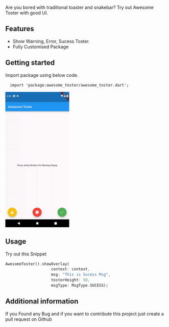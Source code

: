 
<!-- 
This README describes the package. If you publish this package to pub.dev,
this README's contents appear on the landing page for your package.

For information about how to write a good package README, see the guide for
[writing package pages](https://dart.dev/guides/libraries/writing-package-pages). 

For general information about developing packages, see the Dart guide for
[creating packages](https://dart.dev/guides/libraries/create-library-packages)
and the Flutter guide for
[developing packages and plugins](https://flutter.dev/developing-packages). 
-->

Are you bored with traditional toaster and snakebar? Try out Awesome Toster with good UI.

## Features

* Show Warning, Error, Sucess Toster.
* Fully Customised Package

## Getting started
Import package using below code.

```
  import 'package:awesome_toster/awesome_toster.dart';

  ```
<img src="https://github.com/MrShailandra/awesome_toster/blob/master/gifs/toster_demo.gif?raw=true" alt="drawing" width="200"/>


## Usage

Try out this Snippet

```dart
AwesomeToster().showOverlay(
                    context: context,
                    msg: "This is Sucess Msg",
                    tosterHeight: 50,
                    msgType: MsgType.SUCESS);
```

## Additional information

If you Found any Bug and if you want to contribute this project just create a pull request on Github
